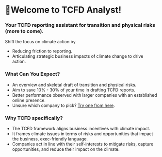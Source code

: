# 📝Welcome to TCFD Analyst!
### Your TCFD reporting assistant for transition and physical risks (more to come).
Shift the focus on climate action by
- Reducing friction to reporting.
- Articulating strategic business impacts of climate change to drive action.

### What Can You Expect?
- An overview and skeletal draft of transition and physical risks.
- Aim to save 10% - 30% of your time in drafting TCFD reports.
- Better performance observed with larger companies with an established online presence.
- Unsure which company to pick? [Try one from here](https://en.wikipedia.org/wiki/List_of_companies_of_Singapore#Notable_firms).

### Why TCFD specifically?
- The TCFD framework aligns business incentives with climate impact.
- It frames climate issues in terms of risks and opportunities that impact the business, exec-friendly language.
- Companies act in line with their self-interests to mitigate risks, capture opportunities, and reduce their impact on the climate.
